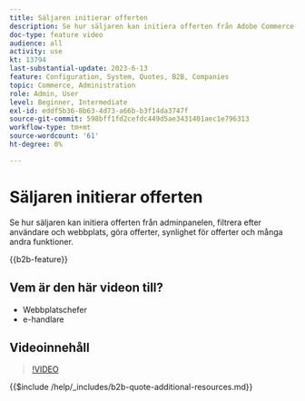 ```yaml
---
title: Säljaren initierar offerten
description: Se hur säljaren kan initiera offerten från Adobe Commerce-administratören
doc-type: feature video
audience: all
activity: use
kt: 13794
last-substantial-update: 2023-6-13
feature: Configuration, System, Quotes, B2B, Companies
topic: Commerce, Administration
role: Admin, User
level: Beginner, Intermediate
exl-id: eddf5b36-8b63-4d73-a66b-b3f14da3747f
source-git-commit: 598bff1fd2cefdc449d5ae3431401aec1e796313
workflow-type: tm+mt
source-wordcount: '61'
ht-degree: 0%

---
```


# Säljaren initierar offerten

Se hur säljaren kan initiera offerten från adminpanelen, filtrera efter användare och webbplats, göra offerter, synlighet för offerter och många andra funktioner.

{{b2b-feature}}

## Vem är den här videon till?

- Webbplatschefer
- e-handlare

## Videoinnehåll

>[!VIDEO](https://video.tv.adobe.com/v/3420390?learn=on)

{{$include /help/_includes/b2b-quote-additional-resources.md}}
